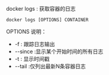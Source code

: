 docker logs : 获取容器的日志

```shell
docker logs [OPTIONS] CONTAINER
```

OPTIONS 说明：
- -f : 跟踪日志输出
- --since :显示某个开始时间的所有日志
- -t : 显示时间戳
- --tail :仅列出最新N条容器日志
